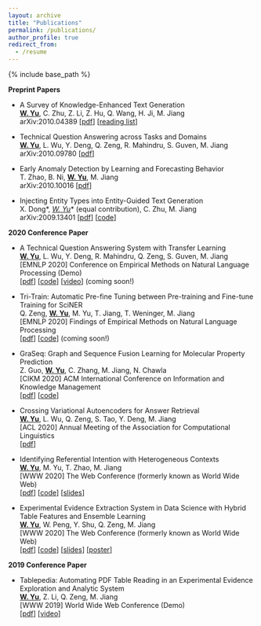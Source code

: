 ```yaml
---
layout: archive
title: "Publications"
permalink: /publications/
author_profile: true
redirect_from:
  - /resume
---
```


{% include base_path %}

**Preprint Papers**

* A Survey of Knowledge-Enhanced Text Generation <br>
  **<u>W. Yu</u>**, C. Zhu, Z. Li, Z. Hu, Q. Wang, H. Ji, M. Jiang <br>
  arXiv:2010.04389 \[[pdf](https://arxiv.org/abs/2010.04389)\] \[[reading list](https://github.com/wyu97/KENLG-Reading/blob/master/README.md)\]

* Technical Question Answering across Tasks and Domains <br>
  **<u>W. Yu</u>**, L. Wu, Y. Deng, Q. Zeng, R. Mahindru, S. Guven, M. Jiang <br>
  arXiv:2010.09780 \[[pdf](https://arxiv.org/abs/2010.09780)\]

* Early Anomaly Detection by Learning and Forecasting Behavior <br>
  T. Zhao, B. Ni, **<u>W. Yu</u>**, M. Jiang <br>
  arXiv:2010.10016 \[[pdf](https://arxiv.org/abs/2010.10016)\]

* Injecting Entity Types into Entity-Guided Text Generation <br>
  X. Dong*, **<u>W. Yu*</u>** (equal contribution), C. Zhu, M. Jiang <br>
  arXiv:2009.13401 \[[pdf](https://arxiv.org/abs/2009.13401)\] \[[code](https://github.com/wyu97/InjType)\]


**2020 Conference Paper**

* A Technical Question Answering System with Transfer Learning <br>
  **<u>W. Yu</u>**, L. Wu, Y. Deng, R. Mahindru, Q. Zeng, S. Guven, M. Jiang <br>
  [EMNLP 2020] Conference on Empirical Methods on Natural Language Processing  (Demo) <br>
  \[[pdf]()\] \[[code]()\] \[[video]()\] (coming soon!)

* Tri-Train: Automatic Pre-fine Tuning between Pre-training and Fine-tune Training for SciNER <br>
  Q. Zeng, **<u>W. Yu</u>**, M. Yu, T. Jiang, T. Weninger, M. Jiang <br>
  [EMNLP 2020] Findings of Empirical Methods on Natural Language Processing <br>
  \[[pdf]()\] \[[code]()\] (coming soon!)

* GraSeq: Graph and Sequence Fusion Learning for Molecular Property Prediction <br>
  Z. Guo, **<u>W. Yu</u>**, C. Zhang, M. Jiang, N. Chawla <br>
  [CIKM 2020] ACM International Conference on Information and Knowledge Management <br>
  \[[pdf](http://www.meng-jiang.com/pubs/graseq-cikm20/graseq-cikm20-paper.pdf)\]  \[[code](https://github.com/zhichunguo/GraSeq)\]

* Crossing Variational Autoencoders for Answer Retrieval <br>
  **<u>W. Yu</u>**, L. Wu, Q. Zeng, S. Tao, Y. Deng, M. Jiang <br>
  [ACL 2020] Annual Meeting of the Association for Computational Linguistics <br>
  \[[pdf](https://arxiv.org/pdf/2005.02557.pdf)\]

* Identifying Referential Intention with Heterogeneous Contexts <br>
  **<u>W. Yu</u>**, M. Yu, T. Zhao, M. Jiang <br>
  [WWW 2020] The Web Conference (formerly known as World Wide Web) <br>
  \[[pdf](/papers/C3_WWW_2020.pdf)\] \[[code](https://github.com/dmsquare/ReferInt)\] \[[slides](/slides/C3_WWW_2020.pdf)\]

* Experimental Evidence Extraction System in Data Science with Hybrid Table Features and Ensemble Learning <br>
  **<u>W. Yu</u>**, W. Peng, Y. Shu, Q. Zeng, M. Jiang <br>
  [WWW 2020] The Web Conference (formerly known as World Wide Web) <br>
  \[[pdf](/papers/C2_WWW_2020.pdf)\] \[[code](https://github.com/dmsquare/Tablepedia)\] \[[slides](/slides/C2_WWW_2020_slides.pdf)\] \[[poster](/poster/C2_WWW_2020_poster.pdf)\]

**2019 Conference Paper**

* Tablepedia: Automating PDF Table Reading in an Experimental Evidence Exploration and Analytic System <br>
  **<u>W. Yu</u>**, Z. Li, Q. Zeng, M. Jiang <br>
  [WWW 2019] World Wide Web Conference (Demo) <br>
  \[[pdf](/papers/C1_WWW_2019.pdf)\] \[[video](https://vimeo.com/310162310)\]
<!--
**2019- Workshop Papers**

* Early Fraud Detection with Augmented Graph Learning <br>
  T. Zhao, B. Ni, **<u>W. Yu</u>**, M. Jiang <br>
  [KDD-DLG 2020] Workshop on Deep Learning on Graphs: Methods and Applications <br>
  \[[pdf](https://tzhao.io/files/papers/DLG20_EarlyFraud.pdf)\]

* Generating Helpful Responses for Intelligent Tech Support <br>
  **<u>W. Yu</u>**, L. Wu, S. Tao, Y. Deng, Q. Zeng, M. Jiang <br>
  [AAAI-RCQA 2020] Workshop on Reasoning for Complex Question Answering <br>
  \[[pdf](/papers/W2_RCQA_2020.pdf)\] \[[poster](/poster/W2_RCQA_2020_poster.pdf)\]

* Faceted Hierarchy: A New Graph Type to Organize Scientific Concepts and a Construction Method <br>
  Q. Zeng, M. Yu, **<u>W. Yu</u>**, J. Xiong, Y. Shi, M. Jiang <br>
  [EMNLP-TextGraphs 2019] Workshop on Graph-Based Natural Language Processing <br>
  \[[pdf](https://www.aclweb.org/anthology/D19-5317.pdf)\] \[[code](https://github.com/QingkaiZeng/HiGrowth)\]

 -->


